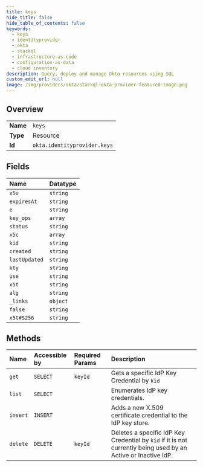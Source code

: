 ```yaml
---
title: keys
hide_title: false
hide_table_of_contents: false
keywords:
  - keys
  - identityprovider
  - okta    
  - stackql
  - infrastructure-as-code
  - configuration-as-data
  - cloud inventory
description: Query, deploy and manage Okta resources using SQL
custom_edit_url: null
image: /img/providers/okta/stackql-okta-provider-featured-image.png
---
```

  
    

## Overview
<table><tbody>
<tr><td><b>Name</b></td><td><code>keys</code></td></tr>
<tr><td><b>Type</b></td><td>Resource</td></tr>
<tr><td><b>Id</b></td><td><code>okta.identityprovider.keys</code></td></tr>
</tbody></table>

## Fields
| Name | Datatype |
|:-----|:---------|
| `x5u` | `string` |
| `expiresAt` | `string` |
| `e` | `string` |
| `key_ops` | `array` |
| `status` | `string` |
| `x5c` | `array` |
| `kid` | `string` |
| `created` | `string` |
| `lastUpdated` | `string` |
| `kty` | `string` |
| `use` | `string` |
| `x5t` | `string` |
| `alg` | `string` |
| `_links` | `object` |
| `false` | `string` |
| `x5t#S256` | `string` |
## Methods
| Name | Accessible by | Required Params | Description |
|:-----|:--------------|:----------------|:------------|
| `get` | `SELECT` | `keyId` | Gets a specific IdP Key Credential by `kid` |
| `list` | `SELECT` |  | Enumerates IdP key credentials. |
| `insert` | `INSERT` |  | Adds a new X.509 certificate credential to the IdP key store. |
| `delete` | `DELETE` | `keyId` | Deletes a specific IdP Key Credential by `kid` if it is not currently being used by an Active or Inactive IdP. |
